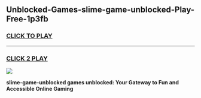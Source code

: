 
## Unblocked-Games-slime-game-unblocked-Play-Free-1p3fb
<h3>
<a href="https://premium76.site?title=slime-game-unblocked&ref=18A1">CLICK TO PLAY</a></h3>
<hr>

<h3>
<a href="https://premium76.site?title=slime-game-unblocked&ref=18A1">CLICK 2 PLAY</a>
  
</h3>

<a href="https://premium76.site?title=slime-game-unblocked&ref=18A1"><img src="https://clearcache.store/games.png"></a>


**slime-game-unblocked games unblocked: Your Gateway to Fun and Accessible Online Gaming**
